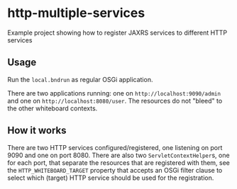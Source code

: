 # http-multiple-services

Example project showing how to register JAXRS services to different HTTP services

## Usage

Run the `local.bndrun` as regular OSGi application.

There are two applications running: one on `http://localhost:9090/admin` and one
on `http://localhost:8080/user`. The resources do not "bleed" to the other whiteboard
contexts.

## How it works

There are two HTTP services configured/registered, one listening on port 9090 and
one on port 8080. There are also two `ServletContextHelper`s, one for each port,
that separate the resources that are registered with them, see the 
`HTTP_WHITEBOARD_TARGET` property that accepts an OSGi filter clause to select
which (target) HTTP service should be used for the registration.
